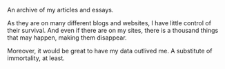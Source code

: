 An archive of my articles and essays.

As they are on many different blogs and websites,
I have little control of their survival.
And even if there are on my sites, there is a thousand
things that may happen, making them disappear.

Moreover, it would be great to have my data outlived me.
A substitute of immortality, at least.
